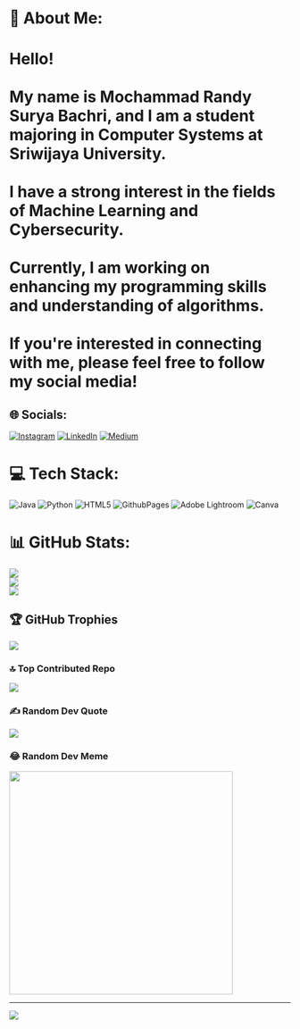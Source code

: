 # 🤖 About Me:
# Hello! <br><br>My name is **Mochammad Randy Surya Bachri**, and I am a student majoring in **Computer Systems** at Sriwijaya University.<br><br>I have a strong interest in the fields of Machine Learning and Cybersecurity. <br><br>Currently, I am working on enhancing my programming skills and understanding of algorithms. <br><br>If you're interested in connecting with me, please feel free to follow my social media!


## 🌐 Socials:
[![Instagram](https://img.shields.io/badge/Instagram-%23E4405F.svg?logo=Instagram&logoColor=white)](https://instagram.com/randy.sb) [![LinkedIn](https://img.shields.io/badge/LinkedIn-%230077B5.svg?logo=linkedin&logoColor=white)](https://linkedin.com/in/randybachri) 
[![Medium](https://img.shields.io/badge/Medium-12100E?style=for-the-badge&logo=medium&logoColor=white)](https://medium.com/@bachrirandy17)

# 💻 Tech Stack:
![Java](https://img.shields.io/badge/java-%23ED8B00.svg?style=for-the-badge&logo=openjdk&logoColor=white) ![Python](https://img.shields.io/badge/python-3670A0?style=for-the-badge&logo=python&logoColor=ffdd54) ![HTML5](https://img.shields.io/badge/html5-%23E34F26.svg?style=for-the-badge&logo=html5&logoColor=white) ![GithubPages](https://img.shields.io/badge/github%20pages-121013?style=for-the-badge&logo=github&logoColor=white) ![Adobe Lightroom](https://img.shields.io/badge/Adobe%20Lightroom-31A8FF.svg?style=for-the-badge&logo=Adobe%20Lightroom&logoColor=white) ![Canva](https://img.shields.io/badge/Canva-%2300C4CC.svg?style=for-the-badge&logo=Canva&logoColor=white)

# 📊 GitHub Stats:
![](https://github-readme-stats.vercel.app/api?username=bachrirandy&theme=tokyonight&hide_border=false&include_all_commits=false&count_private=false)<br/>
![](https://github-readme-streak-stats.herokuapp.com/?user=bachrirandy&theme=tokyonight&hide_border=false)<br/>
![](https://github-readme-stats.vercel.app/api/top-langs/?username=bachrirandy&theme=tokyonight&hide_border=false&include_all_commits=false&count_private=false&layout=compact)

## 🏆 GitHub Trophies
![](https://github-profile-trophy.vercel.app/?username=bachrirandy&theme=tokyonight&no-frame=false&no-bg=false&margin-w=4)

### 🔝 Top Contributed Repo
![](https://github-contributor-stats.vercel.app/api?username=bachrirandy&limit=5&theme=tokyonight&combine_all_yearly_contributions=true)

### ✍️ Random Dev Quote
![](https://quotes-github-readme.vercel.app/api?type=horizontal&theme=tokyonight)

### 😂 Random Dev Meme
<img src='https://randommeme-five.vercel.app/' style="height: 400px;"/>

---
[![](https://visitcount.itsvg.in/api?id=bachrirandy&icon=0&color=0)](https://visitcount.itsvg.in)


